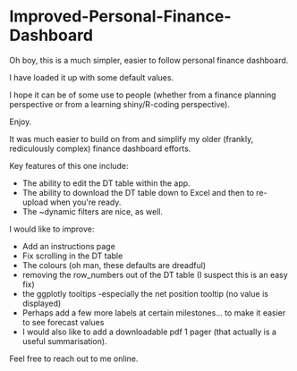 # Improved-Personal-Finance-Dashboard

Oh boy, this is a much simpler, easier to follow personal finance dashboard.

I have loaded it up with some default values.

I hope it can be of some use to people (whether from a finance planning perspective or from a learning shiny/R-coding perspective).

Enjoy.

It was much easier to build on from and simplify my older (frankly, rediculously complex) finance dashboard efforts.

Key features of this one include: 
* The ability to edit the DT table within the app.
* The ability to download the DT table down to Excel and then to re-upload when you're ready.
* The ~dynamic filters are nice, as well.

I would like to improve:
* Add an instructions page
* Fix scrolling in the DT table
* The colours (oh man, these defaults are dreadful)
* removing the row_numbers out of the DT table (I suspect this is an easy fix)
* the ggplotly tooltips -especially the net position tooltip (no value is displayed)
* Perhaps add a few more labels at certain milestones... to make it easier to see forecast values
* I would also like to add a downloadable pdf 1 pager (that actually is a useful summarisation).

Feel free to reach out to me online.


